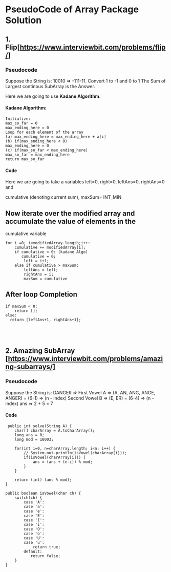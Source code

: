 
# PseudoCode of Array Package Solution

  
  

## 1. Flip[https://www.interviewbit.com/problems/flip/]

  

### Pseudocode

Suppose the String is: 10010 => -111-11. Convert 1 to -1 and 0 to 1
The Sum of Largest continous SubArray is the Answer.

Here we are going to use **Kadane Algorithm**.

#### Kadane Algorithm:

    Initialize:
    max_so_far = 0
    max_ending_here = 0
    Loop for each element of the array
    (a) max_ending_here = max_ending_here + a[i]
    (b) if(max_ending_here < 0)
    max_ending_here = 0
    (c) if(max_so_far < max_ending_here)
    max_so_far = max_ending_here
    return max_so_far

  
  

#### Code

Here we are going to take a variables left=0, right=0, leftAns=0, rightAns=0 and

cumulative (denoting current sum), maxSum= INT_MIN

  

## Now iterate over the modified array and accumulate the value of elements in the

cumulative variable

    for i =0; i<modifiedArray.length;i++:
    	cumulative += modifiedArray[i];
    	if cumulative < 0: (kadane Algo)
    	   cumulative = 0;
    		left = i+1;
        else if cumulative > maxSum:
    		leftAns = left;
    		rightAns = i;
    		maxSum = cumulative

  
  

## After loop Completion

    if maxSum < 0:
    	return [];
    else:
      return [leftAns+1, rightAns+1];

  


<br/> <br/>

## 2. Amazing SubArray [https://www.interviewbit.com/problems/amazing-subarrays/]

  

### Pseudocode
Suppose the String is: DANGER =>
First Vowel A => (A, AN, ANG, ANGE, ANGER) = (6-1) => (n - index)
Second Vowel B => (E, ER) = (6-4) => (n - index)
ans => 2 + 5 = 7

  

#### Code

     public int solve(String A) {
        char[] charArray = A.toCharArray();
        long ans = 0;
        long mod = 10003;
        
        for(int i=0, n=charArray.length; i<n; i++) {
            // System.out.println(isVowel(charArray[i]));
            if(isVowel(charArray[i])) {
                ans = (ans + (n-i)) % mod;
            }
        }
        
        return (int) (ans % mod);
    }
    
    public boolean isVowel(char ch) {
        switch(ch) {
            case 'A':
            case 'a':
            case 'e':
            case 'E':
            case 'I':
            case 'i':
            case 'O':
            case 'o':
            case 'U':
            case 'u':
                return true;
            default:
               return false;
        }
    } 
  

